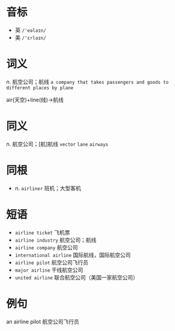 # 音标

- 英 `/'eəlaɪn/`
- 美 `/'ɛrlaɪn/`

# 词义

n. 航空公司；航线
`a company that takes passengers and goods to different places by plane`



air(天空)+line(线)→航线

# 同义

n. 航空公司；[航]航线
`vector` `lane` `airways`

# 同根

- n. `airliner` 班机；大型客机

# 短语

- `airline ticket` 飞机票
- `airline industry` 航空公司；航线
- `airline company` 航空公司
- `international airline` 国际航线，国际航空公司
- `airline pilot` 航空公司飞行员
- `major airline` 干线航空公司
- `united airline` 联合航空公司（美国一家航空公司）

# 例句

an airline pilot
航空公司飞行员


